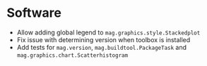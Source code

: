 # Software

- Allow adding global legend to `mag.graphics.style.Stackedplot`
- Fix issue with determining version when toolbox is installed
- Add tests for `mag.version`, `mag.buildtool.PackageTask` and `mag.graphics.chart.Scatterhistogram`